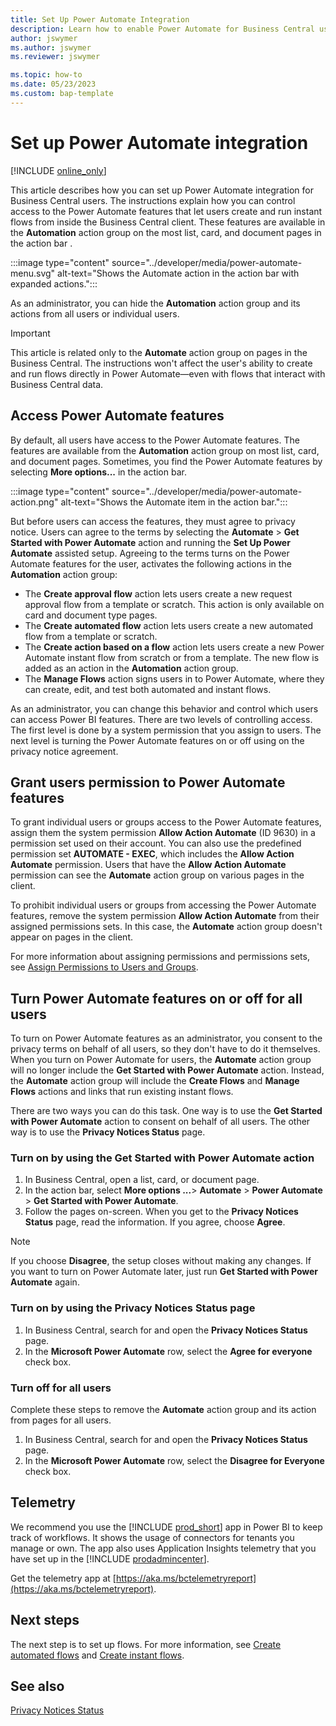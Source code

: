 ```yaml
---
title: Set Up Power Automate Integration 
description: Learn how to enable Power Automate for Business Central users.
author: jswymer
ms.author: jswymer 
ms.reviewer: jswymer

ms.topic: how-to 
ms.date: 05/23/2023
ms.custom: bap-template 
---
```

# Set up Power Automate integration 

[!INCLUDE [online_only](../developer/includes/online_only.md)]

This article describes how you can set up Power Automate integration for Business Central users. The instructions explain how you can control access to the Power Automate features that let users create and run instant flows from inside the Business Central client. These features are available in the **Automation** action group on the most list, card, and document pages in the action bar .

:::image type="content" source="../developer/media/power-automate-menu.svg" alt-text="Shows the Automate action in the action bar with expanded actions.":::

As an administrator, you can hide the **Automation** action group and its actions from all users or individual users.

> [!IMPORTANT]
> This article is related only to the **Automate** action group on pages in the Business Central. The instructions won't affect the user's ability to create and run flows directly in Power Automate&mdash;even with flows that interact with Business Central data.

## Access Power Automate features

By default, all users have access to the Power Automate features. The features are available from the **Automation** action group on most list, card, and document pages. Sometimes, you find the Power Automate features by selecting **More options...** in the action bar.

 :::image type="content" source="../developer/media/power-automate-action.png" alt-text="Shows the Automate item in the action bar.":::

But before users can access the features, they must agree to privacy notice. Users can agree to the terms by selecting the **Automate** > **Get Started with Power Automate** action and running the **Set Up Power Automate** assisted setup. Agreeing to the terms turns on the Power Automate features for the user, activates the following actions in the **Automation** action group: 

- The **Create approval flow** action lets users create a new request approval flow from a template or scratch. This action is only available on card and document type pages.
- The **Create automated flow** action lets users create a new automated flow from a template or scratch.
- The **Create action based on a flow** action lets users create a new Power Automate instant flow from scratch or from a template. The new flow is added as an action in the **Automation** action group.
- The **Manage Flows** action signs users in to Power Automate, where they can create, edit, and test both automated and instant flows.

As an administrator, you can change this behavior and control which users can access Power BI features. There are two levels of controlling access. The first level is done by a system permission that you assign to users. The next level is turning the Power Automate features on or off using on the privacy notice agreement.

## Grant users permission to Power Automate features

To grant individual users or groups access to the Power Automate features, assign them the system permission **Allow Action Automate** (ID 9630) in a permission set used on their account. You can also use the predefined permission set **AUTOMATE - EXEC**, which includes the **Allow Action Automate** permission. Users that have the **Allow Action Automate** permission can see the **Automate** action group on various pages in the client. 

To prohibit individual users or groups from accessing the Power Automate features, remove the system permission **Allow Action Automate** from their assigned permissions sets. In this case, the **Automate** action group doesn't appear on pages in the client.

For more information about assigning permissions and permissions sets, see [Assign Permissions to Users and Groups](/dynamics365/business-central/ui-define-granular-permissions).

## Turn Power Automate features on or off for all users

To turn on Power Automate features as an administrator, you consent to the privacy terms on behalf of all users, so they don't have to do it themselves. When you turn on Power Automate for users, the **Automate** action group will no longer include the **Get Started with Power Automate** action. Instead, the **Automate** action group will include the **Create Flows** and **Manage Flows** actions and links that run existing instant flows.

There are two ways you can do this task. One way is to use the **Get Started with Power Automate** action to consent on behalf of all users. The other way is to use the **Privacy Notices Status** page.

### Turn on by using the Get Started with Power Automate action

1. In Business Central, open a list, card, or document page.
2. In the action bar, select **More options ...**> **Automate** > **Power Automate** > **Get Started with Power Automate**.
3. Follow the pages on-screen. When you get to the **Privacy Notices Status** page, read the information. If you agree, choose **Agree**.

> [!NOTE]
> If you choose **Disagree**, the setup closes without making any changes. If you want to turn on Power Automate later, just run **Get Started with Power Automate** again.

### Turn on by using the Privacy Notices Status page

1. In Business Central, search for and open the **Privacy Notices Status** page.
2. In the **Microsoft Power Automate** row, select the **Agree for everyone** check box.

### Turn off for all users

Complete these steps to remove the **Automate** action group and its action from pages for all users.

1. In Business Central, search for and open the **Privacy Notices Status** page.
2. In the **Microsoft Power Automate** row, select the **Disagree for Everyone** check box.

## Telemetry

We recommend you use the [!INCLUDE [prod_short](../includes/prod_short.md)] app in Power BI to keep track of workflows. It shows the usage of connectors for tenants you manage or own. The app also uses Application Insights​ telemetry that​ you have set up in the [!INCLUDE [prodadmincenter](../developer/includes/prodadmincenter.md)].  

Get the telemetry app at [https://aka.ms/bctelemetryreport](https://aka.ms/bctelemetryreport).

## Next steps

The next step is to set up flows. For more information, see [Create automated flows](automate-workflows.md) and [Create instant flows](instant-flows.md).

## See also

[Privacy Notices Status](/dynamics365/business-central/privacy-notices-status)  
